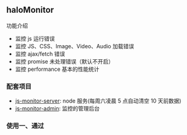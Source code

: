 ## haloMonitor

功能介绍

- 监控 js 运行错误
- 监控 JS、CSS、Image、Video、Audio 加载错误
- 监控 ajax/fetch 错误
- 监控 promise 未处理错误（默认不开启）
- 监控 performance 基本的性能统计

### 配套项目

- [js-monitor-server](https://github.com/halobear/js-monitor-server): node 服务(每周六凌晨 5 点自动清空 10 天前数据)
- [js-monitor-admin](https://github.com/halobear/js-monitor-admin): 监控的管理后台

### 使用一、通过 <script> (推荐)

```html
<script src="../lib/haloMonitor.js"></script>
<script>
  haloMonitor.config({ pid: '测试项目', reportUrl: 'http://localhost:9601/api/monitor/report' })
</script>
```

## 使用二、通过 npm

```bash
npm install -S @halobear/monitor
```

```js
import haloMonitor from '@halobear/monitor'

haloMonitor.init({
  pid: 'test',
  reportUrl: 'http://localhost:9601/api/report',
})

export default initHaloMonitor
```

## 配置

- `pid`: string 项目名称
- `reportUrl`: string 上报地址
- `uid`?: string 用户名称
- `needReport`?: Function 是否需要上报
- `delay`?: number 默认 `1000`
- `disabledHttp`?: Boolean 默认 `false`
- `disabledRejection`?: Boolean 默认 `true`(会和 `http` 重复上报)
- `disabledPerformance`? Boolean 默认 `false`
